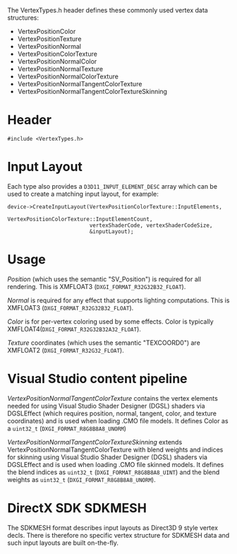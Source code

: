 The VertexTypes.h header defines these commonly used vertex data structures:

* VertexPositionColor
* VertexPositionTexture
* VertexPositionNormal
* VertexPositionColorTexture
* VertexPositionNormalColor
* VertexPositionNormalTexture
* VertexPositionNormalColorTexture
* VertexPositionNormalTangentColorTexture
* VertexPositionNormalTangentColorTextureSkinning

# Header
    #include <VertexTypes.h>

# Input Layout
Each type also provides a ``D3D11_INPUT_ELEMENT_DESC`` array which can be used to create a matching input layout, for example:

    device->CreateInputLayout(VertexPositionColorTexture::InputElements,
                              VertexPositionColorTexture::InputElementCount,
                              vertexShaderCode, vertexShaderCodeSize,
                              &inputLayout);

# Usage

*Position* (which uses the semantic "SV_Position") is required for all rendering. This is XMFLOAT3 (``DXGI_FORMAT_R32G32B32_FLOAT``).

*Normal* is required for any effect that supports lighting computations. This is XMFLOAT3 (``DXGI_FORMAT_R32G32B32_FLOAT``).

*Color* is for per-vertex coloring used by some effects.  Color is typically XMFLOAT4(``DXGI_FORMAT_R32G32B32A32_FLOAT``).

*Texture* coordinates (which uses the semantic "TEXCOORD0") are XMFLOAT2 (``DXGI_FORMAT_R32G32_FLOAT``).

# Visual Studio content pipeline
_VertexPositionNormalTangentColorTexture_ contains the vertex elements needed for using Visual Studio Shader Designer (DGSL) shaders via DGSLEffect (which requires position, normal, tangent, color, and texture coordinates) and is used when loading .CMO file models. It defines Color as a ``uint32_t`` (``DXGI_FORMAT_R8G8B8A8_UNORM``)

_VertexPositionNormalTangentColorTextureSkinning_ extends VertexPositionNormalTangentColorTexture  with blend weights and indices for skinning using Visual Studio Shader Designer (DGSL) shaders via DGSLEffect and is used when loading .CMO file skinned models. It defines the blend indices as  ``uint32_t`` (``DXGI_FORMAT_R8G8B8A8_UINT``) and the blend weights as  ``uint32_t`` (``DXGI_FORMAT_R8G8B8A8_UNORM``).

# DirectX SDK SDKMESH
The SDKMESH format describes input layouts as Direct3D 9 style vertex decls. There is therefore no specific vertex structure for SDKMESH data and such input layouts are built on-the-fly.

